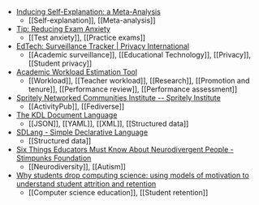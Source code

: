 - [Inducing Self-Explanation: a Meta-Analysis](https://link.springer.com/article/10.1007/s10648-018-9434-x)
	- [[Self-explanation]], [[Meta-analysis]]
- [Tip: Reducing Exam Anxiety](https://higheredpraxis.substack.com/p/tip-reducing-exam-anxiety)
	- [[Test anxiety]], [[Practice exams]]
- [EdTech: Surveillance Tracker | Privacy International](https://privacyinternational.org/examples/edtech-surveillance-tracker)
	- [[Academic surveillance]], [[Educational Technology]], [[Privacy]], [[Student privacy]]
- [Academic Workload Estimation Tool](https://awet.edu.au/home/)
	- [[Workload]], [[Teacher workload]], [[Research]], [[Promotion and tenure]], [[Performance review]], [[Performance assessment]]
- [Spritely Networked Communities Institute -- Spritely Institute](https://spritely.institute/)
	- [[ActivityPub]], [[Fediverse]]
- [The KDL Document Language](https://kdl.dev/)
	- [[JSON]], [[YAML]], [[XML]], [[Structured data]]
- [SDLang - Simple Declarative Language](https://sdlang.org/)
	- [[Structured data]]
- [Six Things Educators Must Know About Neurodivergent People - Stimpunks Foundation](https://stimpunks.org/2022/11/22/six-things-educators-must-know-about-neurodivergent-people/)
	- [[Neurodiversity]], [[Autism]]
- [Why students drop computing science: using models of motivation to understand student attrition and retention](https://eprints.gla.ac.uk/279299/)
	- [[Computer science education]], [[Student retention]]